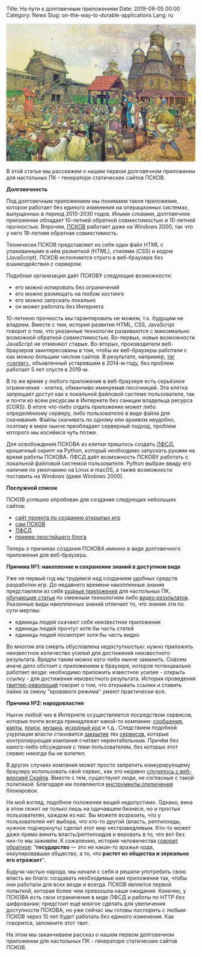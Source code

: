 Title: На пути к долговечным приложениям
Date: 2019-08-05 00:00
Category: News
Slug: on-the-way-to-durable-applications
Lang: ru

![Псковское вече][screenshot]

В этой статье мы расскажем о нашем первом долговечном приложении для настольных ПК - генераторе статических сайтов ПСКОВ.

**Долговечность**

Под долговечным приложением мы понимаем такое приложение, которое работает без единого изменения на операционных системах, выпущенных в период 2010-2030 годов. Иными словами, долговечное приложение обладает 10-летней обратной совместимостью и 10-летней прочностью. Впрочем, [ПСКОВ][pskov] работает даже на Windows 2000, так что у него 19-летняя обратная совместимость.

Технически ПСКОВ представляет из себя один файл HTML с упакованными в нём разметкой (HTML), стилями (CSS) и кодом (JavaScript). ПСКОВ исполняется строго в веб-браузере без взаимодействия с сервером.

Подобная организация даёт ПСКОВУ следующие возможности:

* его можно копировать без ограничений
* его можно размещать на любом хостинге
* его можно запускать локально
* он может работать без Интернета

10-летнюю прочность мы гарантировать не можем, т.к. будущим не владеем. Вместе с тем, история развития HTML, CSS, JavaScript говорит о том, что указанные технологии развиваются с максимально возможной обратной совместимостью. Во-первых, новые возможности JavaScript не отменяют старые. Во-вторых, производители веб-браузеров заинтересованы в том, чтобы их веб-браузеры работали с как можно большим числом сайтов. В результате, например, [тэг &lt;center&gt;][center-tag], объявленный устаревшим в 2014-м году, без проблем работает 5 лет спустя в 2019-м.

В то же время у любого приложения в веб-браузере есть серьёзное ограничение - клетка, обманчиво именуемая песочницей. Эта клетка запрещает доступ как к локальной файловой системе пользователя, так и почти ко всем ресурсам в Интернете без санкции владельца ресурса (CORS). В итоге что-либо отдать приложение может либо определённому серверу, либо пользователю в виде файла для скачивания. Файлы скачивать по одному или архивом неудобно, поэтому в мире нынче преобладает серверный подход, проблем которого мы коснёмся чуть позже.

Для освобождения ПСКОВА из клетки пришлось создать [ЛФСД][lfsa], крошечный скрипт на Python, который необходимо запускать руками на время работы ПСКОВА. ЛФСД даёт возможность ПСКОВУ работать с локальной файловой системой пользователя. Python выбран ввиду его наличия по умолчанию на Linux и macOS, а также возможности поставить на Windows (даже Windows 2000).

**Послужной список**

ПСКОВ успешно опробован для создания следующих небольших сайтов:

* [сайт проекта по созданию открытых игр][ogs]
* [сам ПСКОВ][pskov]
* [ЛФСД][lfsa]
* [пример простейшего блога][pskov-sample]

Теперь о причинах создания ПСКОВА именно в виде долговечного приложения для веб-браузера.

**Причина №1: накопление и сохранение знаний в доступном виде**

Уже не первый год мы трудимся над созданием удобных средств разработки игр. До недавнего времени накопленные знания представляли из себя [родные приложения][ogs-mahjong-1] для настольных ПК, [обучающие статьи][osgcpg] по смежным технологиям либо [видео результатов][showcase]. Указанные виды накопленных знаний отличает то, что знания эти по сути мертвы:

* единицы людей скачают себе неизвестное приложение
* единицы людей прочтут хотя бы часть статей
* единицы людей посмотрят хотя бы часть видео

Во многом эта смерть обусловлена недоступностью: нужно приложить неизвестное количество усилий для достижения неизвестного результата. Врядли таким можно кого-либо нынче заманить. Совсем иначе дело обстоит с приложением в браузере, которое потенциально работает везде: необходимо приложить известное усилие - открыть ссылку - для достижения неизвестного результата. История проведения [твиттер-революций][twitter-revolutions] говорит о том, что открывать ссылки и ставить лайки за смену "кровавого режима" умеют практически все.

**Причина №2: народовластие**

Нынче любой чих в Интернете осуществляется посредством сервисов, которые почти всегда принадлежат какой-то компании: [сообщения][msg], [карты][map], [поиск][search], [музыка][music], [исходный код][src] и т.д.. Следствием подобной узурпации власти становится [закрытие][shutdown-01] тех [сервисов][shutdown-02], которые контролирующая компания считает нерентабельным. Причём без какого-либо обсуждения с теми пользователям, без которых этот сервис никогда бы не взлетел.

В других случаях компания может просто запретить конкурирующему браузеру использовать свой сервис, как это недавно [случилось с веб-версией Скайпа][skype-block]. Вместе с тем, существуют люди, не согласные с такой политикой. Благодаря им появляются [инструменты отключения][skype-free] блокировок.

На мой взгляд, подобное положение вещей недопустимо. Однако, вина в этом лежит не только лишь на одичавшем бизнесе, но и простых пользователях, каждом из нас. Вы можете возразить, что у пользователей нет выбора, что кто-то другой (власть, рептилоиды, нужное подчеркнуть) сделал этот мир несправедливым. Кто-то может даже прямо винить власть/рептилоидов и веровать в то, что вот без них-то мы заживём. К сожалению, история человечества [говорит обратное][story]: "**государство** — это не какая-то вражья орда, оккупировавшая общество, а то, что **растет из общества и зеркально его отражает**".

Будучи частью народа, мы начали с себя и решили употребить свою власть во благо: создавать необходимые нам приложения так, чтобы они работали для всех везде и всегда. ПСКОВ является первой попыткой, которая более чем превзошла наши ожидания. Конечно, у ПСКОВА есть свои ограничения в виде ЛФСД и работы по HTTP без шифрования; предстоит ещё многое сделать для увеличения доступности ПСКОВА, но уже сейчас мы готовы поспорить с любым: ПСКОВ через 10 лет будет работать без единого изменения. Как говорится, запомните этот твит.

На этом мы заканчиваем рассказ о нашем первом долговечном приложении для настольных ПК - генераторе статических сайтов ПСКОВ.

[screenshot]: ../../images/2019-08-05_on-the-way-to-durable-applications.jpg

[pskov]: http://opengamestudio.org/pskov/ru
[center-tag]: https://www.w3schools.com/tags/tag_center.asp
[lfsa]: http://opengamestudio.org/lfsa/ru
[ogs]: http://opengamestudio.org/ru
[pskov-sample]: http://opengamestudio.org/pskov/sample/03.Blog/ru/blog/index.html
[ogs-mahjong-1]: ../game/ogs-mahjong-1.html
[osgcpg]: https://github.com/OGStudio/openscenegraph-cross-platform-guide
[showcase]: https://youtu.be/_t8TGhSgJG4
[twitter-revolutions]: https://ru.wikipedia.org/wiki/%D0%A2%D0%B2%D0%B8%D1%82%D1%82%D0%B5%D1%80-%D1%80%D0%B5%D0%B2%D0%BE%D0%BB%D1%8E%D1%86%D0%B8%D1%8F
[msg]: http://twitter.com
[map]: http://2gis.ru
[search]: http://google.com
[music]: http://music.yandex.ru
[src]: http://github.com
[shutdown-01]: https://techcrunch.com/2015/03/13/google-kills-off-google-code/
[shutdown-02]: https://www.reddit.com/r/sysadmin/comments/62orq9/codeplex_shutting_down_and_fosshub_is_sad/
[skype-block]: https://www.reddit.com/r/firefox/comments/aw1umv/skype_web_is_now_blocked_in_firefox/
[skype-free]: https://addons.mozilla.org/ru/firefox/addon/firefox-web-skype/
[story]: https://ria.ru/20190723/1556775012.html
